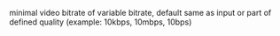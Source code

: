 minimal video bitrate of variable bitrate, default same as input or part of defined quality  (example: 10kbps, 10mbps, 10bps)